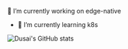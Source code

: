  🔭 I’m currently working on edge-native
- 🌱 I’m currently learning k8s 

![Dusai's GitHub stats](https://github-readme-stats.vercel.app/api?username=mathlsj&show_icons=true&theme=radical)

